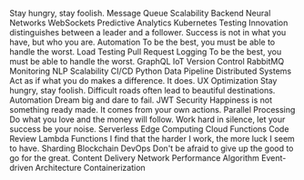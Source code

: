 Stay hungry, stay foolish. Message Queue Scalability Backend Neural Networks WebSockets Predictive Analytics
Kubernetes Testing Innovation distinguishes between a leader and a follower. Success is not in what you have, but who you are. Automation To be the best, you must be able to handle the worst. Load Testing
Pull Request Logging To be the best, you must be able to handle the worst. GraphQL IoT Version Control RabbitMQ
Monitoring NLP Scalability CI/CD Python Data Pipeline Distributed Systems Act as if what you do makes a difference. It does. UX Optimization Stay hungry, stay foolish. Difficult roads often lead to beautiful destinations. Automation
Dream big and dare to fail. JWT Security Happiness is not something ready made. It comes from your own actions. Parallel Processing Do what you love and the money will follow. Work hard in silence, let your success be your noise. Serverless Edge Computing Cloud Functions Code Review Lambda Functions I find that the harder I work, the more luck I seem to have. Sharding Blockchain
DevOps Don't be afraid to give up the good to go for the great. Content Delivery Network Performance Algorithm Event-driven Architecture Containerization
